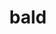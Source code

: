 ---
layout: people&body
title: bald
emoji: bald
permalink: 🦲.html
image: assets/img/3moji/bald.png
---